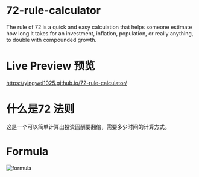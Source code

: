 # 72-rule-calculator
The rule of 72 is a quick and easy calculation that helps someone estimate how long it takes for an investment, inflation, population, or really anything, to double with compounded growth.

# Live Preview 预览
https://yingwei1025.github.io/72-rule-calculator/

# 什么是72 法则
这是一个可以简单计算出投资回酬要翻倍，需要多少时间的计算方式。

# Formula 
![formula](https://i.insider.com/5f9b0e9b6f5b31001172443d)
